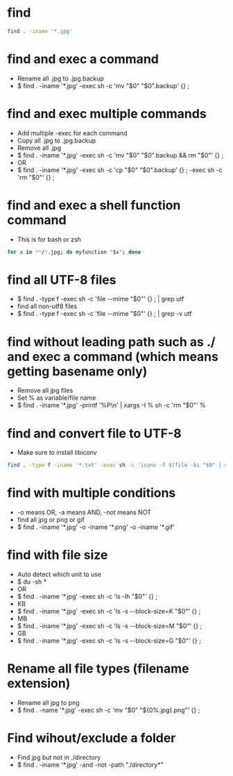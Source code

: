 find
=====
```sh
find . -iname '*.jpg'
```

find and exec a command
=====
* Rename all .jpg to .jpg.backup
* $ find . -iname '\*.jpg' -exec sh -c 'mv "$0" "$0".backup' {} \;

find and exec multiple commands
=====
* Add multiple -exec for each command
* Copy all .jpg to .jpg.backup
* Remove all .jpg
* $ find . -iname '\*.jpg' -exec sh -c 'mv "$0" "$0".backup && rm "$0"' {} \;
* OR
* $ find . -iname '\*.jpg' -exec sh -c 'cp "$0" "$0".backup' {} \; -exec sh -c 'rm "$0"' {} \;

find and exec a shell function command
=====
* This is for bash or zsh
```sh
for x in **/*.jpg; do myfunction "$x"; done
```

find all UTF-8 files
=====
* $ find . -type f -exec sh -c 'file --mime "$0"' {} \; | grep utf
* find all non-utf8 files
* $ find . -type f -exec sh -c 'file --mime "$0"' {} \; | grep -v utf

find without leading path such as ./ and exec a command (which means getting basename only)
=====
* Remove all jpg files
* Set % as variable/file name
* $ find . -iname '\*.jpg' -printf '%P\n' | xargs -I % sh -c 'rm "$0"' %

find and convert file to UTF-8
=====
* Make sure to install libiconv
```sh
find . -type f -iname '*.txt' -exec sh -c 'iconv -f $(file -bi "$0" | sed -e "s/.*[ ]charset=//") -t utf-8 "$0" > "$0.converted" && mv "$0.converted" "$0"' {} \;
```

find with multiple conditions
=====
* -o means OR, -a means AND, -not means NOT
* find all jpg or png or gif
* $ find . -iname '\*.jpg' -o -iname '\*.png' -o -iname '\*.gif'

find with file size
=====
* Auto detect which unit to use
* $ du -sh \*
* OR
* $ find . -iname '\*.jpg' -exec sh -c 'ls -lh "$0"' {} \;
* KB
* $ find . -iname '\*.jpg' -exec sh -c 'ls -s --block-size=K "$0"' {} \;
* MB
* $ find . -iname '\*.jpg' -exec sh -c 'ls -s --block-size=M "$0"' {} \;
* GB
* $ find . -iname '\*.jpg' -exec sh -c 'ls -s --block-size=G "$0"' {} \;

Rename all file types (filename extension)
=====
* Rename all jpg to png
* $ find . -name '\*.jpg' -exec sh -c 'mv "$0" "${0%.jpg}.png"' {} \;

Find wihout/exclude a folder
=====
* Find jpg but not in ./directory
* $ find . -iname '\*.jpg' -and -not -path "./directory\*"
